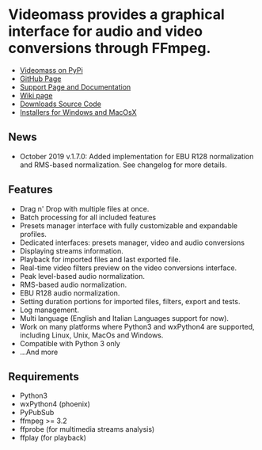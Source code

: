 # **Videomass** provides a graphical interface for audio and video conversions through FFmpeg.   

* [Videomass on PyPi](https://pypi.org/project/videomass/)
* [GitHub Page](https://github.com/jeanslack/Videomass)
* [Support Page and Documentation](http://jeanslack.github.io/Videomass)
* [Wiki page](https://github.com/jeanslack/Videomass/wiki)
* [Downloads Source Code](https://github.com/jeanslack/Videomass/releases)
* [Installers for Windows and MacOsX](https://sourceforge.net/projects/videomass2/)

## News

- October 2019 v.1.7.0: Added implementation for EBU R128 normalization and RMS-based normalization. See changelog for more details.

## Features

- Drag n' Drop with multiple files at once.
- Batch processing for all included features
- Presets manager interface with fully customizable and expandable profiles.
- Dedicated interfaces: presets manager, video and audio conversions
- Displaying streams information.
- Playback for imported files and last exported file.
- Real-time video filters preview on the video conversions interface.
- Peak level-based audio normalization.
- RMS-based audio normalization.
- EBU R128 audio normalization.
- Setting duration portions for imported files, filters, export and tests.
- Log management.
- Multi language (English and Italian Languages support for now).
- Work on many platforms where Python3 and wxPython4 are supported, 
  including Linux, Unix, MacOs and Windows.
- Compatible with Python 3 only
- ...And more

## Requirements
   
- Python3     
- wxPython4 (phoenix) 
- PyPubSub  
- ffmpeg >= 3.2   
- ffprobe (for multimedia streams analysis)  
- ffplay (for playback)   

